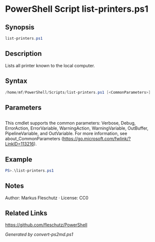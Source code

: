 # PowerShell Script list-printers.ps1

## Synopsis
```powershell
list-printers.ps1
```

## Description
Lists all printer known to the local computer.

## Syntax
```powershell
/home/mf/PowerShell/Scripts/list-printers.ps1 [<CommonParameters>]
```

## Parameters
## <CommonParameters>
This cmdlet supports the common parameters: Verbose, Debug, ErrorAction, ErrorVariable, WarningAction, WarningVariable, OutBuffer, PipelineVariable, and OutVariable. For more information, see about_CommonParameters (https://go.microsoft.com/fwlink/?LinkID=113216).

## Example
```powershell
PS>.\list-printers.ps1
```


## Notes
Author: Markus Fleschutz · License: CC0

## Related Links
https://github.com/fleschutz/PowerShell

*Generated by convert-ps2md.ps1*
